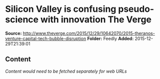 # Silicon Valley is confusing pseudo-science with innovation The Verge

**Source:** http://www.theverge.com/2015/12/29/10642070/2015-theranos-venture-capital-tech-bubble-disruption
**Folder:** Feedly
**Added:** 2015-12-29T21:39:01




## Content
*Content would need to be fetched separately for web URLs*
